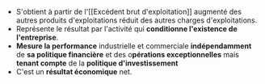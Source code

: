 - S'obtient à partir de l'[[Excédent brut d'exploitation]] augmenté des autres produits d'exploitations réduit des autres charges d'exploitations.
- Représente le résultat par l'activité qui **conditionne l'existence de l'entreprise**.
- **Mesure la performance** industrielle et commerciale **indépendamment** de **sa politique financière** et des o**pérations exceptionnelles** mais **tenant compte** de la **politique d'investissement**
- C'est un **résultat économique** net.
<html>
	<head>
		<style>
			table,
			th,
			td {
				border: 0px solid black;
				border-collapse: collapse;
			}

			th:first-child,
			td:first-child {
				border-right: 0;
			}
		</style>
	</head>
	<body>
		<table>
			<tr>
				<th></th>
				<th>Elements<span style="visibility: hidden;">aze aze aze</span></th>
				<th>Place dans le CR</th>
			</tr>
				<tr>
				<td rowspan="1">
					<br>
					<span style="visibility: hidden;">***</span>+
					<br>
					<span style="visibility: hidden;">***</span>+
					<br>
					<span style="visibility: hidden;">***</span>-
					<br>
					<span style="visibility: hidden;">***</span>-
				</td>
				<td rowspan="2"> EBE <br> Reprise sur DAP d'Exploi <br> Autre produit d'exploi <br> DAP d'exploitation <br> autres charge d'expl
				</td>
				<td rowspan =3> en produits d'exploitation <br> en produits d'Exploitation <br> en charges d'exploitations <br> en charges d'exploitations
			 </td>
			</tr>
			<tr><tr>
				<th colspan="2"> = Résultat d'Exploitation </th>
				<td></td>
				</tr>
		</table>
	</body>
</html>
